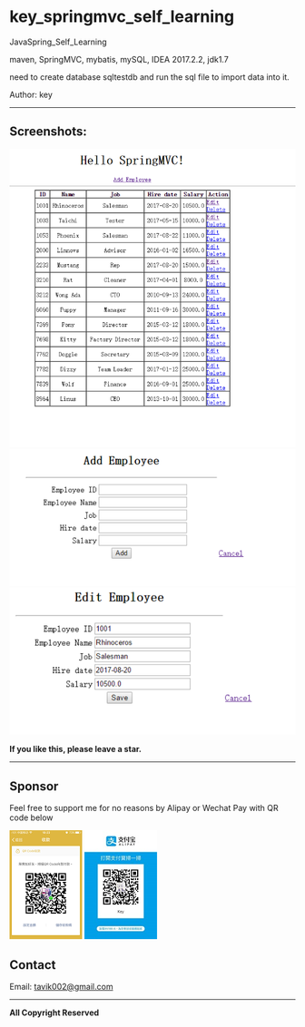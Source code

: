 # key_springmvc_self_learning

JavaSpring_Self_Learning
 
maven, SpringMVC, mybatis, mySQL,  IDEA 2017.2.2, jdk1.7

need to create database sqltestdb and run the sql file to import data into it.

Author: key



-----

## Screenshots:


![home](https://github.com/tavik000/JavaSpring_Self_Learning/raw/master/Screenshots/home.png)
![add](https://github.com/tavik000/JavaSpring_Self_Learning/raw/master/Screenshots/add.png)
![edit](https://github.com/tavik000/JavaSpring_Self_Learning/raw/master/Screenshots/edit.png)


**If you like this, please leave a star.**

-----

## Sponsor
Feel free to support me for no reasons by Alipay or Wechat Pay with QR code below



![wechat pay](https://github.com/tavik000/JavaSpring_Self_Learning/raw/master/Screenshots/wechatpay.png)
![alipay](https://github.com/tavik000/JavaSpring_Self_Learning/raw/master/Screenshots/alipay.jpg)




## Contact



Email:  tavik002@gmail.com

-----

**All Copyright Reserved**
